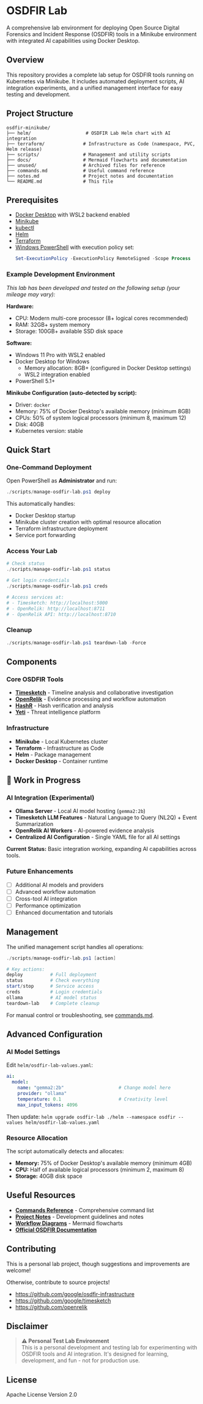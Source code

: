 # OSDFIR Lab

A comprehensive lab environment for deploying Open Source Digital Forensics and Incident Response (OSDFIR) tools in a Minikube environment with integrated AI capabilities using Docker Desktop.

## Overview

This repository provides a complete lab setup for OSDFIR tools running on Kubernetes via Minikube. It includes automated deployment scripts, AI integration experiments, and a unified management interface for easy testing and development.

## Project Structure

```
osdfir-minikube/
├── helm/                    # OSDFIR Lab Helm chart with AI integration
├── terraform/              # Infrastructure as Code (namespace, PVC, Helm release)
├── scripts/                # Management and utility scripts
├── docs/                   # Mermaid flowcharts and documentation
├── unused/                 # Archived files for reference
├── commands.md             # Useful command reference
├── notes.md                # Project notes and documentation
└── README.md               # This file
```

## Prerequisites

- [Docker Desktop](https://www.docker.com/products/docker-desktop/) with WSL2 backend enabled
- [Minikube](https://minikube.sigs.k8s.io/docs/start/)
- [kubectl](https://kubernetes.io/docs/tasks/tools/)
- [Helm](https://helm.sh/docs/intro/install/)
- [Terraform](https://www.terraform.io/downloads)
- [Windows PowerShell](https://docs.microsoft.com/en-us/powershell/) with execution policy set:
  ```powershell
  Set-ExecutionPolicy -ExecutionPolicy RemoteSigned -Scope Process
  ```

### Example Development Environment

*This lab has been developed and tested on the following setup (your mileage may vary):*

**Hardware:**
- CPU: Modern multi-core processor (8+ logical cores recommended)
- RAM: 32GB+ system memory
- Storage: 100GB+ available SSD disk space

**Software:**
- Windows 11 Pro with WSL2 enabled
- Docker Desktop for Windows
  - Memory allocation: 8GB+ (configured in Docker Desktop settings)
  - WSL2 integration enabled
- PowerShell 5.1+

**Minikube Configuration (auto-detected by script):**
- Driver: `docker`
- Memory: 75% of Docker Desktop's available memory (minimum 8GB)
- CPUs: 50% of system logical processors (minimum 8, maximum 12)
- Disk: 40GB
- Kubernetes version: stable

## Quick Start

### One-Command Deployment

Open PowerShell as **Administrator** and run:

```powershell
./scripts/manage-osdfir-lab.ps1 deploy
```

This automatically handles:
- Docker Desktop startup
- Minikube cluster creation with optimal resource allocation
- Terraform infrastructure deployment
- Service port forwarding

### Access Your Lab

```powershell
# Check status
./scripts/manage-osdfir-lab.ps1 status

# Get login credentials
./scripts/manage-osdfir-lab.ps1 creds

# Access services at:
# - Timesketch: http://localhost:5000
# - OpenRelik: http://localhost:8711
# - OpenRelik API: http://localhost:8710
```

### Cleanup

```powershell
./scripts/manage-osdfir-lab.ps1 teardown-lab -Force
```

## Components

### Core OSDFIR Tools

- **[Timesketch](https://timesketch.org/)** - Timeline analysis and collaborative investigation
- **[OpenRelik](https://openrelik.org/)** - Evidence processing and workflow automation  
- **[HashR](https://osdfir.blogspot.com/2024/03/introducing-hashr.html)** - Hash verification and analysis
- **[Yeti](https://yeti-platform.io/)** - Threat intelligence platform

### Infrastructure

- **Minikube** - Local Kubernetes cluster
- **Terraform** - Infrastructure as Code
- **Helm** - Package management
- **Docker Desktop** - Container runtime

## 🚧 Work in Progress

### AI Integration (Experimental)

- **Ollama Server** - Local AI model hosting (`gemma2:2b`)
- **Timesketch LLM Features** - Natural Language to Query (NL2Q) + Event Summarization
- **OpenRelik AI Workers** - AI-powered evidence analysis
- **Centralized AI Configuration** - Single YAML file for all AI settings

**Current Status:** Basic integration working, expanding AI capabilities across tools.

### Future Enhancements

- [ ] Additional AI models and providers
- [ ] Advanced workflow automation
- [ ] Cross-tool AI integration
- [ ] Performance optimization
- [ ] Enhanced documentation and tutorials

## Management

The unified management script handles all operations:

```powershell
./scripts/manage-osdfir-lab.ps1 [action]

# Key actions:
deploy          # Full deployment
status          # Check everything
start/stop      # Service access
creds           # Login credentials
ollama          # AI model status
teardown-lab    # Complete cleanup
```

For manual control or troubleshooting, see [commands.md](commands.md).

## Advanced Configuration

### AI Model Settings

Edit `helm/osdfir-lab-values.yaml`:

```yaml
ai:
  model:
    name: "gemma2:2b"                    # Change model here
    provider: "ollama"
    temperature: 0.1                     # Creativity level
    max_input_tokens: 4096
```

Then update: `helm upgrade osdfir-lab ./helm --namespace osdfir --values helm/osdfir-lab-values.yaml`

### Resource Allocation

The script automatically detects and allocates:
- **Memory:** 75% of Docker Desktop's available memory (minimum 4GB)
- **CPU:** Half of available logical processors (minimum 2, maximum 8)
- **Storage:** 40GB disk space

## Useful Resources

- **[Commands Reference](commands.md)** - Comprehensive command list
- **[Project Notes](notes.md)** - Development guidelines and notes
- **[Workflow Diagrams](docs/)** - Mermaid flowcharts
- **[Official OSDFIR Documentation](https://osdfir.org/)**

## Contributing

This is a personal lab project, though suggestions and improvements are welcome! 

Otherwise, contribute to source projects!
- https://github.com/google/osdfir-infrastructure
- https://github.com/google/timesketch
- https://github.com/openrelik


## Disclaimer

> **⚠️ Personal Test Lab Environment**  
> This is a personal development and testing lab for experimenting with OSDFIR tools and AI integration. It's designed for learning, development, and fun - not for production use.

## License

Apache License Version 2.0